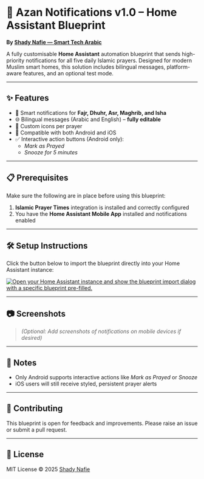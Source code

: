 # 🕌 Azan Notifications v1.0 – Home Assistant Blueprint

**By [Shady Nafie — Smart Tech Arabic](https://smarttecharabic.com)**

A fully customisable **Home Assistant** automation blueprint that sends high-priority notifications for all five daily Islamic prayers. Designed for modern Muslim smart homes, this solution includes bilingual messages, platform-aware features, and an optional test mode.

---

## ✨ Features

- 🔔 Smart notifications for **Fajr, Dhuhr, Asr, Maghrib, and Isha**
- 🌐 Bilingual messages (Arabic and English) – **fully editable**
- 🎨 Custom icons per prayer
- 📱 Compatible with both Android and iOS
- ✅ Interactive action buttons (Android only):
  - *Mark as Prayed*
  - *Snooze for 5 minutes*

---

## 📋 Prerequisites

Make sure the following are in place before using this blueprint:

1. **Islamic Prayer Times** integration is installed and correctly configured
2. You have the **Home Assistant Mobile App** installed and notifications enabled

---

## 🛠️ Setup Instructions

Click the button below to import the blueprint directly into your Home Assistant instance:

[![Open your Home Assistant instance and show the blueprint import dialog with a specific blueprint pre-filled.](https://my.home-assistant.io/badges/blueprint_import.svg)](https://my.home-assistant.io/redirect/blueprint_import/?blueprint_url=https%3A%2F%2Fgithub.com%2Fshadynafie%2FAzanNotification%2Fblob%2Fmain%2Fblueprints%2Fautomation%2Fshadynafie%2Fazan_notifications.yaml)

---

## 📷 Screenshots

> _(Optional: Add screenshots of notifications on mobile devices if desired)_

---

## 📌 Notes

- Only Android supports interactive actions like *Mark as Prayed* or *Snooze*
- iOS users will still receive styled, persistent prayer alerts

---

## 🤝 Contributing

This blueprint is open for feedback and improvements. Please raise an issue or submit a pull request.

---

## 📜 License

MIT License © 2025 [Shady Nafie](https://smarttecharabic.com)

